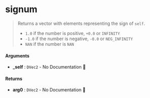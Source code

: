 # signum

>  Returns a vector with elements representing the sign of `self`.
>  - `1.0` if the number is positive, `+0.0` or `INFINITY`
>  - `-1.0` if the number is negative, `-0.0` or `NEG_INFINITY`
>  - `NAN` if the number is `NAN`

#### Arguments

- **\_self** : `DVec2` \- No Documentation 🚧

#### Returns

- **arg0** : `DVec2` \- No Documentation 🚧